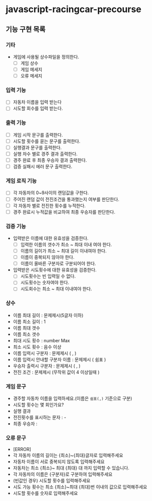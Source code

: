 # javascript-racingcar-precourse

## 기능 구현 목록

### 기타

- 게임에 사용될 상수파일을 정의한다.
  - [ ] 게임 상수
  - [ ] 게임 메세지
  - [ ] 오류 메세지

### 입력 기능

- [ ] 자동차 이름을 입력 받는다
- [ ] 시도할 회수를 입력 받는다.

### 출력 기능

- [ ] 게임 시작 문구를 출력한다.
- [ ] 시도할 횟수를 묻는 문구를 출력한다.
- [ ] 실행결과 문구를 출력한다.
- [ ] 실행 차수 별로 경주 결과 출력한다.
- [ ] 경주 완료 후 최종 우승자 결과 출력한다.
- [ ] 검증 실패시 에러 문구 출력한다.

### 게임 로직 기능

- [ ] 각 자동차의 0~9사이의 랜덤값을 구한다.
- [ ] 주어진 랜덤 값이 전진조건을 통과했는지 여부를 판단한다.
- [ ] 각 자동차 별로 전진한 횟수를 누적한다.
- [ ] 경주 완료시 누적값을 비교하여 최종 우승자를 판단한다.

### 검증 기능

- 입력받은 이름에 대한 유효성을 검증한다.
  - [ ] 입력한 이름의 갯수가 최소 ~ 최대 이내 여야 한다.
  - [ ] 이름의 길이가 최소 ~ 최대 길이 이내여야 한다.
  - [ ] 이름이 중복되지 않아야 한다.
  - [ ] 이름이 올바른 구분자로 구분되어야 한다.
- 입력받은 시도횟수에 대한 유효성을 검증한다.
  - [ ] 시도횟수는 빈 입력일 수 없다.
  - [ ] 시도횟수는 숫자여야 한다.
  - [ ] 시도회수는 최소 ~ 최대 이내여야 한다.

### 상수

- 이름 최대 길이 : 문제제시(5글자 이하)
- 이름 최소 길이 : 1
- 이름 최대 갯수
- 이름 최소 갯수
- 최대 시도 횟수 : number Max
- 최소 시도 횟수 : 음수 이상
- 이름 입력시 구분자 : 문제제시 ( , )
- 이름 입력시 안내할 구분자 이름 : 문제제시 ( 쉼표 )
- 우승자 출력시 구분자 : 문제제시 ( , )
- 전진 조건 : 문제제시 (무작위 값이 4 이상일때 )

### 게임 문구

- 경주할 자동차 이름을 입력하세요.(이름은 `쉼표(,)` 기준으로 구분)
- 시도할 횟수는 몇 회인가요?
- 실행 결과
- 전진횟수를 표시하는 문자 : -
- 최종 우승자 :

### 오류 문구

- [ERROR]
- 각 자동차 이름의 길이는 {최소}~{최대}글자로 입력해주세요
- 자동차 이름이 서로 중복되지 않도록 입력해주세요
- 자동차는 최소 {최소}~ 최대 {최대} 대 까지 입력할 수 있습니다.
- 각 자동차의 이름은 {구분자}로 구분하여 입력해주세요
- (빈값인 경우) 시도할 횟수를 입력해주세요
- 시도 가능 횟수는 최소 {최소}~최대 {최대}번 이내의 값으로 입력해주세요
- 시도할 횟수를 숫자로 입력해주세요
